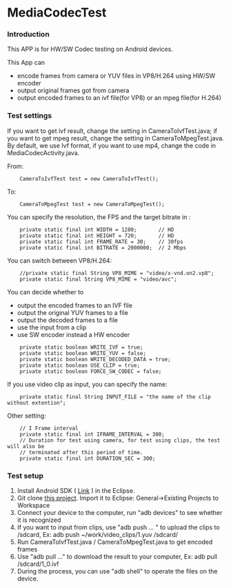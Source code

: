 # MediaCodecTest

### Introduction

This APP is for HW/SW Codec testing on Android devices. 

This App can 
 - encode frames from camera or YUV files in VP8/H.264 using HW/SW encoder
 - output original frames got from camera
 - output encoded frames to an ivf file(for VP8) or an mpeg file(for H.264)

### Test settings

If you want to get ivf result, change the setting in CameraToIvfTest.java;
if you want to get mpeg result, change the setting in CameraToMpegTest.java.
By default, we use Ivf format, if you want to use mp4, change the code in MediaCodecActivity.java.

From:
```
	CameraToIvfTest test = new CameraToIvfTest();
```
To:
```
	CameraToMpegTest test = new CameraToMpegTest();
```

You can specify the resolution, the FPS and the target bitrate in :

```
    private static final int WIDTH = 1280;       // HD
    private static final int HEIGHT = 720;       // HD
    private static final int FRAME_RATE = 30;    // 30fps
    private static final int BITRATE = 2000000;  // 2 Mbps
```

You can switch between VP8/H.264:

```
    //private static final String VP8_MIME = "video/x-vnd.on2.vp8";
    private static final String VP8_MIME = "video/avc";
```

You can decide whether to 
 - output the encoded frames to an IVF file
 - output the original YUV frames to a file
 - output the decoded frames to a file
 - use the input from a clip
 - use SW encoder instead a HW encoder
```
    private static boolean WRITE_IVF = true;
    private static boolean WRITE_YUV = false;
    private static boolean WRITE_DECODED_DATA = true;
    private static boolean USE_CLIP = true;
    private static boolean FORCE_SW_CODEC = false;
```

If you use video clip as input, you can specify the name:
```
    private static final String INPUT_FILE = "the name of the clip without extention";
```

Other setting:
```
    // I Frame interval
    private static final int IFRAME_INTERVAL = 300;
    // Duration for test using camera, for test using clips, the test will also be
    // terminated after this period of time.
    private static final int DURATION_SEC = 300;
```

### Test setup

1. Install Android SDK (
   [Link](http://developer.android.com/sdk/installing/installing-adt.html) ) in the Eclipse.
2. Git clone [this project](https://github.com/jingcmu/MediaCodecTest.git).
   Import it to Eclipse: General->Existing Projects to Workspace
3. Connect your device to the computer, run "adb devices" to see whether it is recognized
4. If you want to input from clips, use "adb push ... " to upload the clips to /sdcard,
   Ex: adb push ~/work/video_clips/1.yuv /sdcard/
5. Run CameraToIvfTest.java / CameraToMpegTest.java to get encoded frames
6. Use "adb pull ..." to download the result to your computer, 
   Ex: adb pull /sdcard/1_0.ivf
7. During the process, you can use "adb shell" to operate the files on the device.


